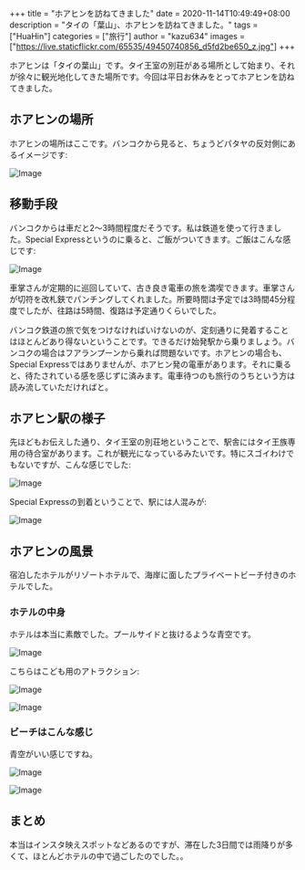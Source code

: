 +++
title = "ホアヒンを訪ねてきました"
date = 2020-11-14T10:49:49+08:00
description = "タイの「葉山」、ホアヒンを訪ねてきました。"
tags = ["HuaHin"]
categories = ["旅行"]
author = "kazu634"
images = ["https://live.staticflickr.com/65535/49450740856_d5fd2be650_z.jpg"]
+++

ホアヒンは「タイの葉山」です。タイ王室の別荘がある場所として始まり、それが徐々に観光地化してきた場所です。今回は平日お休みをとってホアヒンを訪ねてきました。

## ホアヒンの場所
ホアヒンの場所はここです。バンコクから見ると、ちょうどパタヤの反対側にあるイメージです:

![Image](https://farm66.staticflickr.com/65535/50599699317_348bf8ab5a_c.jpg)

## 移動手段
バンコクからは車だと2〜3時間程度だそうです。私は鉄道を使って行きました。Special Expressというのに乗ると、ご飯がついてきます。ご飯はこんな感じです:

![Image](https://farm66.staticflickr.com/65535/50597048213_88030aae42_c.jpg)

車掌さんが定期的に巡回していて、古き良き電車の旅を満喫できます。車掌さんが切符を改札鋏でパンチングしてくれました。所要時間は予定では3時間45分程度でしたが、往路は5時間、復路は予定通りくらいでした。

バンコク鉄道の旅で気をつけなければいけないのが、定刻通りに発着することはほとんどあり得ないということです。できるだけ始発駅から乗りましょう。バンコクの場合はフアランプーンから乗れば問題ないです。ホアヒンの場合も、Special Expressではありませんが、ホアヒン発の電車があります。それに乗ると、待たされている感を感じずに済みます。電車待つのも旅行のうちという方は読み流していただければと。

## ホアヒン駅の様子
先ほどもお伝えした通り、タイ王室の別荘地ということで、駅舎にはタイ王族専用の待合室があります。これが観光になっているみたいです。特にスゴイわけでもないですが、こんな感じでした:

![Image](https://farm66.staticflickr.com/65535/50597794041_8be98c2b00_c.jpg)

Special Expressの到着ということで、駅には人混みが:

![Image](https://farm66.staticflickr.com/65535/50597794751_6c2c8b1260_c.jpg)

## ホアヒンの風景
宿泊したホテルがリゾートホテルで、海岸に面したプライベートビーチ付きのホテルでした。

### ホテルの中身
ホテルは本当に素敵でした。プールサイドと抜けるような青空です。

![Image](https://farm66.staticflickr.com/65535/50597917002_3936c01501_c.jpg)

こちらはこども用のアトラクション:

![Image](https://farm66.staticflickr.com/65535/50597051628_6486439c43_c.jpg)

![Image](https://farm66.staticflickr.com/65535/50597796911_2276d27232_c.jpg)

### ビーチはこんな感じ
青空がいい感じですね。

![Image](https://farm66.staticflickr.com/65535/50597795876_c02d0f3b07_c.jpg)

![Image](https://farm66.staticflickr.com/65535/50597050623_e8fe36ee9e_c.jpg)

## まとめ
本当はインスタ映えスポットなどあるのですが、滞在した3日間では雨降りが多くて、ほとんどホテルの中で過ごしたのでした。。

